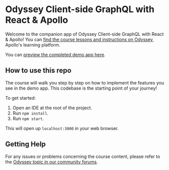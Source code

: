 # Odyssey Client-side GraphQL with React & Apollo

Welcome to the companion app of Odyssey Client-side GraphQL with React & Apollo! You can [find the course lessons and instructions on Odyssey](https://odyssey.apollographql.com/client-side-graphql-react), Apollo's learning platform.

You can [preview the completed demo app here](https://odyssey-catstronauts.netlify.app/).

## How to use this repo

The course will walk you step by step on how to implement the features you see in the demo app. This codebase is the starting point of your journey!

To get started:

1. Open an IDE at the root of the project.
1. Run `npm install`.
1. Run `npm start`.

This will open up `localhost:3000` in your web browser.

## Getting Help

For any issues or problems concerning the course content, please refer to the [Odyssey topic in our community forums](https://community.apollographql.com/tags/c/help/6/odyssey).
